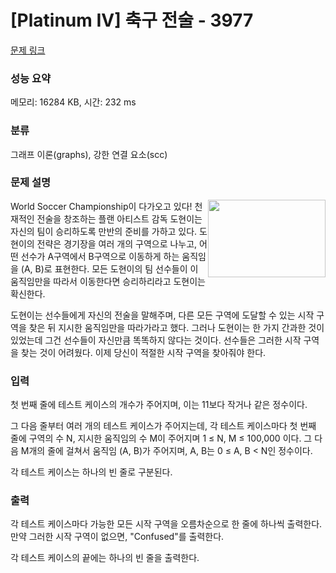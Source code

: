 # [Platinum IV] 축구 전술 - 3977 

[문제 링크](https://www.acmicpc.net/problem/3977) 

### 성능 요약

메모리: 16284 KB, 시간: 232 ms

### 분류

그래프 이론(graphs), 강한 연결 요소(scc)

### 문제 설명

<p><img alt="" src="" style="float:right; height:124px; line-height:20.8px; opacity:0.9; width:188px">World Soccer Championship이 다가오고 있다! 천재적인 전술을 창조하는 플랜 아티스트 감독 도현이는 자신의 팀이 승리하도록 만반의 준비를 가하고 있다. 도현이의 전략은 경기장을 여러 개의 구역으로 나누고, 어떤 선수가 A구역에서 B구역으로 이동하게 하는 움직임을 (A, B)로 표현한다. 모든 도현이의 팀 선수들이 이 움직임만을 따라서 이동한다면 승리하리라고 도현이는 확신한다.</p>

<p>도현이는 선수들에게 자신의 전술을 말해주며, 다른 모든 구역에 도달할 수 있는 시작 구역을 찾은 뒤 지시한 움직임만을 따라가라고 했다. 그러나 도현이는 한 가지 간과한 것이 있었는데 그건 선수들이 자신만큼 똑똑하지 않다는 것이다. 선수들은 그러한 시작 구역을 찾는 것이 어려웠다. 이제 당신이 적절한 시작 구역을 찾아줘야 한다.</p>

<div> </div>

### 입력 

 <p>첫 번째 줄에 테스트 케이스의 개수가 주어지며, 이는 11보다 작거나 같은 정수이다.</p>

<p>그 다음 줄부터 여러 개의 테스트 케이스가 주어지는데, 각 테스트 케이스마다 첫 번째 줄에 구역의 수 N, 지시한 움직임의 수 M이 주어지며 1 ≤ N, M ≤ 100,000 이다. 그 다음 M개의 줄에 걸쳐서 움직임 (A, B)가 주어지며, A, B는 0 ≤ A, B < N인 정수이다.</p>

<p>각 테스트 케이스는 하나의 빈 줄로 구분된다.</p>

### 출력 

 <p>각 테스트 케이스마다 가능한 모든 시작 구역을 오름차순으로 한 줄에 하나씩 출력한다. 만약 그러한 시작 구역이 없으면, "Confused"를 출력한다.</p>

<p>각 테스트 케이스의 끝에는 하나의 빈 줄을 출력한다.</p>

